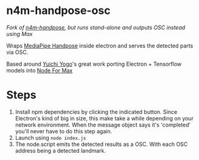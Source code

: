 # n4m-handpose-osc
*Fork of [n4m-handpose](https://github.com/lysdexic-audio/n4m-handpose), but runs stand-alone and outputs OSC instead using Max*<br>

Wraps [MediaPipe Handpose](https://github.com/tensorflow/tfjs-models/tree/master/handpose) inside electron and serves the detected parts via OSC.

Based around [Yuichi Yogo](https://github.com/yuichkun)'s great work porting Electron + Tensorflow models into [Node For Max](https://github.com/Cycling74/n4m-examples)


# Steps
1. Install npm dependencies by clicking the indicated button. Since Electron's kind of big in size, this make take a while depending on your network environment. When the message object says it's 'completed' you'll never have to do this step again.
2. Launch using `node index.js`
3. The node.script emits the detected results as a OSC. With each OSC address being a detected landmark.
